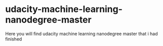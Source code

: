 # udacity-machine-learning-nanodegree-master
Here you will find udacity machine learning nanodegree master that i had finished
